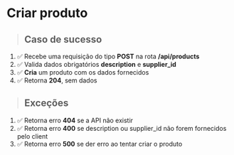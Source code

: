 # Criar produto

> ## Caso de sucesso

1. ✅ Recebe uma requisição do tipo **POST** na rota **/api/products**
2. ✅ Valida dados obrigatórios **description** e **supplier_id**
3. ✅ **Cria** um produto com os dados fornecidos
4. ✅ Retorna **204**, sem dados

> ## Exceções

1. ✅ Retorna erro **404** se a API não existir
2. ✅ Retorna erro **400** se description ou supplier_id não forem fornecidos pelo client
3. ✅ Retorna erro **500** se der erro ao tentar criar o produto